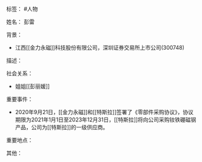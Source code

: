 标签： #人物

姓名：
彭雷

背景：
- 江西[[金力永磁]]科技股份有限公司，深圳证券交易所上市公司(300748)

描述：

社会关系：
- 姐姐[[彭丽媛]]

重要事件：
- 2020年9月21日，[[金力永磁]]和[[特斯拉]]签署了《零部件采购协议》，协议期限为2021年1月1日至2023年12月31日，[[特斯拉]]将向公司采购钕铁硼磁钢产品，公司为[[特斯拉]]的一级供应商。

重要地点：

其他：
